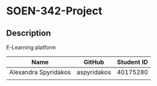 # SOEN-342-Project

## Description
E-Learning platform

| Name | GitHub | Student ID |
|--------| -----| -----------|
| Alexandra Spyridakos | aspyridakos | 40175280 |
| | | |
